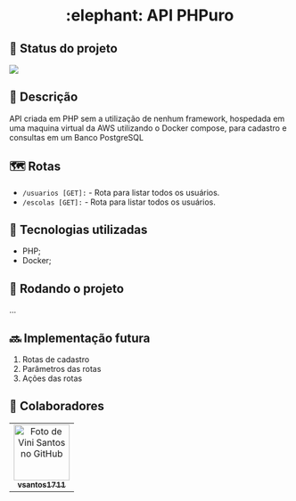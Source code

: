 <h1 align="center">:elephant: API PHPuro</h1>

## :dart: Status do projeto

<img src="http://img.shields.io/static/v1?label=STATUS&message=EM%20ANDAMENTO&color=GREEN&style=for-the-badge"/>

## :memo: Descrição

API criada em PHP sem a utilização de nenhum framework, hospedada em uma maquina virtual da AWS utilizando o Docker compose, para cadastro e consultas em um Banco PostgreSQL

## :world_map: Rotas

- `/usuarios [GET]:` - Rota para listar todos os usuários.
- `/escolas [GET]:` - Rota para listar todos os usuários.

## :wrench: Tecnologias utilizadas

- PHP;
- Docker;

## :rocket: Rodando o projeto

...

## :soon: Implementação futura

1. Rotas de cadastro
2. Parâmetros das rotas
3. Ações das rotas

## :handshake: Colaboradores

<table>
  <tr>
    <td align="center">
      <a href="http://github.com/vsantos1711">
        <img src="https://avatars.githubusercontent.com/u/104466068?v=4" width="100px;" alt="Foto de Vini Santos no GitHub"/><br>
        <sub>
          <b>vsantos1711</b>
        </sub>
      </a>
    </td>
  </tr>
</table>
